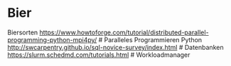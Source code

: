 # Bier
Biersorten
https://www.howtoforge.com/tutorial/distributed-parallel-programming-python-mpi4py/ # Paralleles Programmieren Python
http://swcarpentry.github.io/sql-novice-survey/index.html # Datenbanken
https://slurm.schedmd.com/tutorials.html # Workloadmanager
